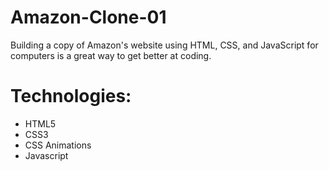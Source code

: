 # Amazon-Clone-01
Building a copy of Amazon's website using HTML, CSS, and JavaScript for computers is a great way to get better at coding.

# Technologies:
* HTML5
* CSS3
* CSS Animations
* Javascript
